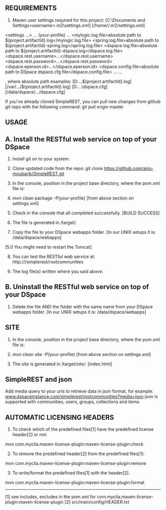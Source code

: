REQUIREMENTS
------------

1. Maven user settings required for this project:
[C:\Documents and Settings\<username>\.m2\settings.xml]
[/home/<username>/.m2/settings.xml]

<settings ...>
 ...
 <profiles>
  <profile>
   <id>(your-profile)</id>
   <properties>
    ...
    <mylogic.log.file>absolute path to ${project.artifactId}.log</mylogic.log.file>
    <spring.log.file>absolute path to ${project.artifactId}-spring.log</spring.log.file>
    <dspace.log.file>absolute path to ${project.artifactId}-dspace.log</dspace.log.file>
    <dspace.rest.username>...</dspace.rest.username>
    <dspace.rest.password>...</dspace.rest.password>
    <dspace.eperson.id>...</dspace.eperson.id>
    <dspace.config.file>absolute path to DSpace dspace.cfg file</dspace.config.file>
    ...
   </properties>
  </profile>
 </profiles>
 ...
<settings>

, where absolute path examples: 
[D:\...\${project.artifactId}.log] [/var/.../${project.artifactId}.log]
[D:\...\dspace.cfg] [/data/dspace/.../dspace.cfg]


If you've already cloned SimpleREST, you can pull new changes from github git repo with the following command: git pull origin master

USAGE
-----

A. Install the RESTful web service on top of your DSpace
--------------------------------------------------------

1. Install git on to your system.

2. Clone updated code from the repo: git clone
https://github.com/anis-moubarik/SimpleREST.git

3. In the console, position in the project base directory, where the pom.xml 
file is:
 
4. mvn clean package -P(your-profile) [from above section on settings.xml]

5. Check in the console that all completed successfully. [BUILD SUCCESS]

6. The <WAR> file is generated in /target/.

7. Copy the <WAR> file to your DSpace webapps folder.
[In our UNIX setups it is: /data/dspace/webapps]

[5.0 You might need to restart the Tomcat]

8. You can test the RESTful web service at:
http://<dspace-hostname>/simplerest/rootcommunities

9. The log file(s) written where you said above.

B. Uninstall the RESTful web service on top of your DSpace
----------------------------------------------------------

1. Delete the <WAR> file AND the folder with the same name from your DSpace 
webapps folder.
[In our UNIX setups it is: /data/dspace/webapps]

SITE
----

1. In the console, position in the project base directory, where the pom.xml 
file is:
 
2. mvn clean site -P(your-profile) [from above section on settings.xml]

3. The site is generated in /target/site/. [index.html]

SimpleREST and json
--------------------
Add media query to your urls to retrieve data in json format, for example.
www.dspaceinstance.com/simplerest/rootcommunities?media=json
json is supported with communities, users, groups, collections and items

AUTOMATIC LICENSING HEADERS
---------------------------

1. To check which of the predefined files[1] have the predefined license
header[2] or not:

mvn com.mycila.maven-license-plugin:maven-license-plugin:check

2. To remove the predefined header[2] from the predefined files[1]:

mvn com.mycila.maven-license-plugin:maven-license-plugin:remove

3. To write/format the predefined files[1] with the header[2].

mvn com.mycila.maven-license-plugin:maven-license-plugin:format

---
[1] see includes, excludes in the pom.xml for 
com.mycila.maven-license-plugin:maven-license-plugin
[2] src/main/config/HEADER.txt
